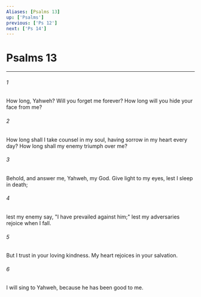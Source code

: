 ```yaml
---
Aliases: [Psalms 13]
up: ['Psalms']
previous: ['Ps 12']
next: ['Ps 14']
---
```

# Psalms 13
***





###### 1 

How long, Yahweh? Will you forget me forever? How long will you hide your face from me? 



###### 2 

How long shall I take counsel in my soul, having sorrow in my heart every day? How long shall my enemy triumph over me? 



###### 3 

Behold, and answer me, Yahweh, my God. Give light to my eyes, lest I sleep in death; 



###### 4 

lest my enemy say, "I have prevailed against him;" lest my adversaries rejoice when I fall. 



###### 5 

But I trust in your loving kindness. My heart rejoices in your salvation. 



###### 6 

I will sing to Yahweh, because he has been good to me.
